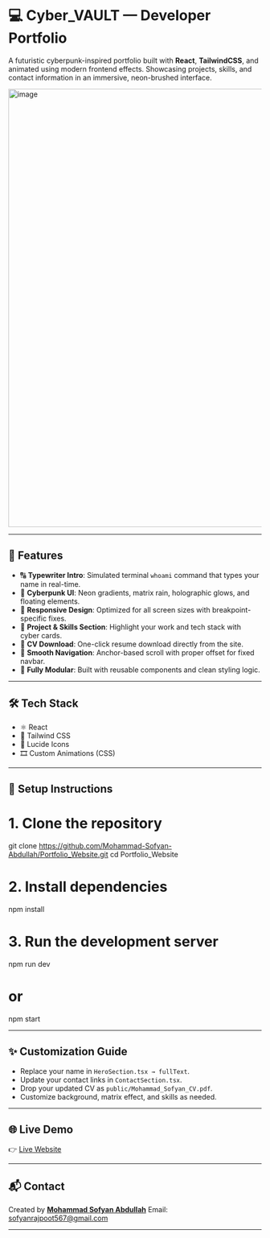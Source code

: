 # 💻 Cyber_VAULT — Developer Portfolio

A futuristic cyberpunk-inspired portfolio built with **React**, **TailwindCSS**, and animated using modern frontend effects. Showcasing projects, skills, and contact information in an immersive, neon-brushed interface.

<img width="1512" height="871" alt="image" src="https://github.com/user-attachments/assets/ad0521dc-641a-4c75-adf0-2564300fb6b4" />


---

## 🚀 Features

- 🔠 **Typewriter Intro**: Simulated terminal `whoami` command that types your name in real-time.
- 🌌 **Cyberpunk UI**: Neon gradients, matrix rain, holographic glows, and floating elements.
- 📱 **Responsive Design**: Optimized for all screen sizes with breakpoint-specific fixes.
- 🧠 **Project & Skills Section**: Highlight your work and tech stack with cyber cards.
- 📄 **CV Download**: One-click resume download directly from the site.
- 📡 **Smooth Navigation**: Anchor-based scroll with proper offset for fixed navbar.
- 🧬 **Fully Modular**: Built with reusable components and clean styling logic.

---

## 🛠️ Tech Stack

- ⚛️ React
- 🎨 Tailwind CSS
- 🧩 Lucide Icons
- 🎞️ Custom Animations (CSS)

---


## 🔧 Setup Instructions


# 1. Clone the repository
git clone https://github.com/Mohammad-Sofyan-Abdullah/Portfolio_Website.git
cd Portfolio_Website

# 2. Install dependencies
npm install

# 3. Run the development server
npm run dev
# or
npm start


---


## ✨ Customization Guide

* Replace your name in `HeroSection.tsx → fullText`.
* Update your contact links in `ContactSection.tsx`.
* Drop your updated CV as `public/Mohammad_Sofyan_CV.pdf`.
* Customize background, matrix effect, and skills as needed.

---

## 🌐 Live Demo

👉 [Live Website](https://portfolio-website-navy-five.vercel.app/)

---

## 📬 Contact

Created by [**Mohammad Sofyan Abdullah**](https://www.linkedin.com/in/mohd-sofyan-abdullah)
Email: [sofyanrajpoot567@gmail.com](mailto:sofyanrajpoot567@gmail.com)

---
